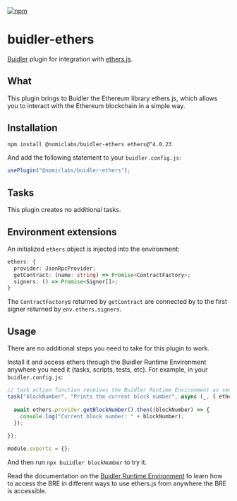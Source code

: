 [![npm](https://img.shields.io/npm/v/@nomiclabs/buidler-ethers.svg)](https://www.npmjs.com/package/@nomiclabs/buidler-ethers)

# buidler-ethers

[Buidler](http://getbuidler.com) plugin for integration with [ethers.js](https://github.com/ethers-io/ethers.js/).

## What

This plugin brings to Buidler the Ethereum library ethers.js, which allows you to interact with the Ethereum blockchain in a simple way.

## Installation

```bash
npm install @nomiclabs/buidler-ethers ethers@^4.0.23
```

And add the following statement to your `buidler.config.js`:

```js
usePlugin("@nomiclabs/buidler-ethers");
```

## Tasks

This plugin creates no additional tasks.

## Environment extensions

An initialized `ethers` object is injected into the environment:

```ts
ethers: {
  provider: JsonRpcProvider;
  getContract: (name: string) => Promise<ContractFactory>;
  signers: () => Promise<Signer[]>;
}
```

The `ContractFactory`s returned by `getContract` are connected by to the first signer returned by `env.ethers.signers`.

## Usage

There are no additional steps you need to take for this plugin to work.

Install it and access ethers through the Buidler Runtime Environment anywhere you need it (tasks, scripts, tests, etc). For example, in your `buidler.config.js`:

```js
// task action function receives the Buidler Runtime Environment as second argument
task("blockNumber", "Prints the current block number", async (_, { ethers }) => {
  
  await ethers.provider.getBlockNumber().then((blockNumber) => {
    console.log("Current block number: " + blockNumber);
  });
  
});

module.exports = {};
```
And then run `npx buiidler blockNumber` to try it.

Read the documentation on the [Buidler Runtime Environment](https://buidler.dev/documentation/#buidler-runtime-environment-bre) to learn how to access the BRE in different ways to use ethers.js from anywhere the BRE is accessible.
